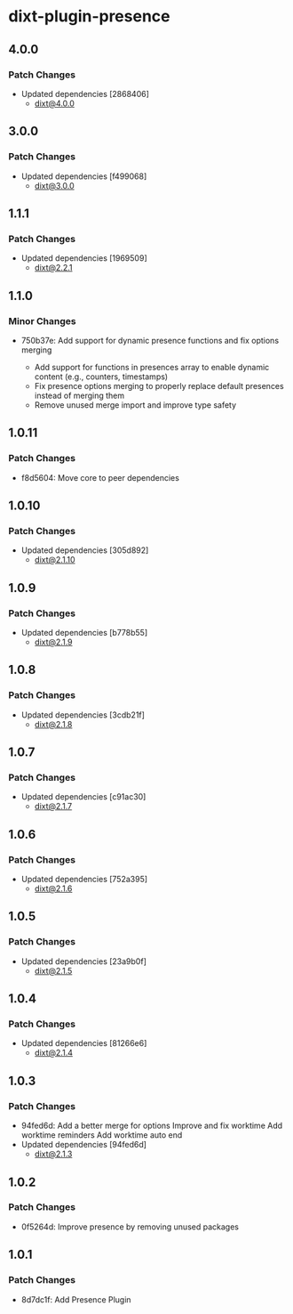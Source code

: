# dixt-plugin-presence

## 4.0.0

### Patch Changes

- Updated dependencies [2868406]
  - dixt@4.0.0

## 3.0.0

### Patch Changes

- Updated dependencies [f499068]
  - dixt@3.0.0

## 1.1.1

### Patch Changes

- Updated dependencies [1969509]
  - dixt@2.2.1

## 1.1.0

### Minor Changes

- 750b37e: Add support for dynamic presence functions and fix options merging

  - Add support for functions in presences array to enable dynamic content (e.g., counters, timestamps)
  - Fix presence options merging to properly replace default presences instead of merging them
  - Remove unused merge import and improve type safety

## 1.0.11

### Patch Changes

- f8d5604: Move core to peer dependencies

## 1.0.10

### Patch Changes

- Updated dependencies [305d892]
  - dixt@2.1.10

## 1.0.9

### Patch Changes

- Updated dependencies [b778b55]
  - dixt@2.1.9

## 1.0.8

### Patch Changes

- Updated dependencies [3cdb21f]
  - dixt@2.1.8

## 1.0.7

### Patch Changes

- Updated dependencies [c91ac30]
  - dixt@2.1.7

## 1.0.6

### Patch Changes

- Updated dependencies [752a395]
  - dixt@2.1.6

## 1.0.5

### Patch Changes

- Updated dependencies [23a9b0f]
  - dixt@2.1.5

## 1.0.4

### Patch Changes

- Updated dependencies [81266e6]
  - dixt@2.1.4

## 1.0.3

### Patch Changes

- 94fed6d: Add a better merge for options
  Improve and fix worktime
  Add worktime reminders
  Add worktime auto end
- Updated dependencies [94fed6d]
  - dixt@2.1.3

## 1.0.2

### Patch Changes

- 0f5264d: Improve presence by removing unused packages

## 1.0.1

### Patch Changes

- 8d7dc1f: Add Presence Plugin
